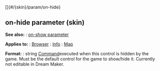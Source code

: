 []{#/{skin}/param/on-hide}
## on-hide parameter (skin)
**See also:**
:   [on-show parameter](#/%7Bskin%7D/param/on-show)
<!-- -->
**Applies to:**
:   [Browser](#/%7Bskin%7D/control/browser)
:   [Info](#/%7Bskin%7D/control/info)
:   [Map](#/%7Bskin%7D/control/map)
<!-- -->
**Format:**
:   string
[Command](#/%7Bskin%7D/commands)executed when this control is hidden by
the game. Must be the default control for the game to show/hide it.
Currently not editable in Dream Maker.
